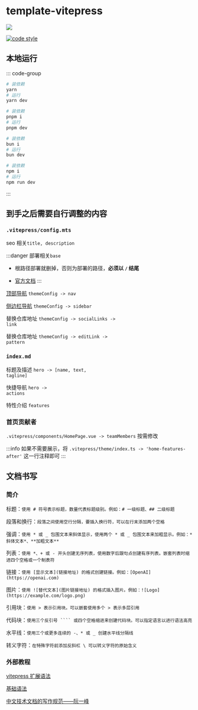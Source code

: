 # template-vitepress

[![](https://img.shields.io/badge/Author-BluesYoung--web-blue)](https://gitee.com/BluesYoung-web)

[![code style](https://antfu.me/badge-code-style.svg)](https://github.com/antfu/eslint-config)

## 本地运行

::: code-group
```bash [yarn]
# 装依赖
yarn
# 运行
yarn dev
```
```bash [pnpm]
# 装依赖
pnpm i
# 运行
pnpm dev
```
```bash [bun]
# 装依赖
bun i
# 运行
bun dev
```
```bash [npm]
# 装依赖
npm i
# 运行
npm run dev
```
:::

## 到手之后需要自行调整的内容

### `.vitepress/config.mts`

<TodoItem>seo 相关<code ml-1>title, description</code></TodoItem>

:::danger
<TodoItem>部署相关<code ml-1>base</code></TodoItem>

- 根路径部署就删掉，否则为部署的路径，**必须以 `/` 结尾**

- [官方文档](https://vitepress.dev/reference/site-config#base)
:::

<TodoItem><a href="https://vitepress.dev/reference/default-theme-nav" target="_blank">顶部导航</a> <code ml-1>themeConfig -> nav</code></TodoItem>

<TodoItem><a href="https://vitepress.dev/reference/default-theme-sidebar" target="_blank">侧边栏导航</a> <code ml-1>themeConfig -> sidebar</code></TodoItem>

<TodoItem>替换仓库地址 <code ml-1>themeConfig -> socialLinks -> link</code></TodoItem>

<TodoItem>替换仓库地址 <code ml-1>themeConfig -> editLink -> pattern</code></TodoItem>

### `index.md`

<TodoItem>标题及描述 <code ml-1>hero -> [name, text, tagline]</code></TodoItem>

<TodoItem>快捷导航 <code ml-1>hero -> actions</code></TodoItem>

<TodoItem>特性介绍 <code ml-1>features</code></TodoItem>

### 首页贡献者

`.vitepress/components/HomePage.vue -> teamMembers` 按需修改

:::info
如果不需要展示，将 `.vitepress/theme/index.ts -> 'home-features-after'` 这一行注释即可
:::

## 文档书写

### 简介

标题：`使用 # 符号表示标题，数量代表标题级别。例如：# 一级标题、## 二级标题`

段落和换行：`段落之间使用空行分隔，要插入换行符，可以在行末添加两个空格`

强调：`使用 * 或 _ 包围文本来斜体显示，使用两个 * 或 _ 包围文本来加粗显示。例如：*斜体文本*、**加粗文本**`

列表：`使用 *、+ 或 - 开头创建无序列表，使用数字后跟句点创建有序列表。嵌套列表时缩进四个空格或一个制表符`

链接：`使用 [显示文本](链接地址) 的格式创建链接。例如：[OpenAI](https://openai.com)`

图片：`使用 ![替代文本](图片链接地址) 的格式插入图片。例如：![Logo](https://example.com/logo.png)`

引用块：`使用 > 表示引用块。可以嵌套使用多个 > 表示多层引用`

代码块：`使用三个反引号 ```` 或四个空格缩进来创建代码块。可以指定语言以进行语法高亮`

水平线：`使用三个或更多连续的 -、* 或 _ 创建水平线分隔线`

转义字符：`在特殊字符前添加反斜杠 \ 可以转义字符的原始含义`

### 外部教程

[vitepress 扩展语法](https://vitepress.dev/guide/markdown)

[基础语法](https://www.markdownguide.org/basic-syntax/)

[中文技术文档的写作规范——阮一峰](https://github.com/ruanyf/document-style-guide)